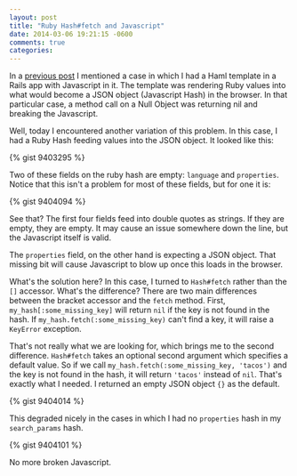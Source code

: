 ```yaml
---
layout: post
title: "Ruby Hash#fetch and Javascript"
date: 2014-03-06 19:21:15 -0600
comments: true
categories: 
---
```


In a [previous post](/blog/2014/03/05/the-null-object-pattern-and-method-missing-in-ruby/) I mentioned a case in which I had a Haml template in a Rails app with Javascript in it. The template was rendering Ruby values into what would become a JSON object (Javascript Hash) in the browser. In that particular case, a method call on a Null Object was returning nil and breaking the Javascript.

Well, today I encountered another variation of this problem. In this case, I had a Ruby Hash feeding values into the JSON object. It looked like this:

{% gist 9403295 %}

Two of these fields on the ruby hash are empty: `language` and `properties`. Notice that this isn't a problem for most of these fields, but for one it is:

{% gist 9404094 %}

See that? The first four fields feed into double quotes as strings. If they are empty, they are empty. It may cause an issue somewhere down the line, but the Javascript itself is valid.

The `properties` field, on the other hand is expecting a JSON object. That missing bit will cause Javascript to blow up once this loads in the browser.

What's the solution here? In this case, I turned to `Hash#fetch` rather than the `[]` accessor. What's the difference? There are two main differences between the bracket accessor and the `fetch` method. First, `my_hash[:some_missing_key]` will return `nil` if the key is not found in the hash. If `my_hash.fetch(:some_missing_key)` can't find a key, it will raise a `KeyError` exception.

That's not really what we are looking for, which brings me to the second difference. `Hash#fetch` takes an optional second argument which specifies a default value. So if we call `my_hash.fetch(:some_missing_key, 'tacos')` and the key is not found in the hash, it will return `'tacos'` instead of `nil`. That's exactly what I needed. I returned an empty JSON object `{}` as the default.

{% gist 9404014 %}

This degraded nicely in the cases in which I had no `properties` hash in my `search_params` hash.

{% gist 9404101 %}

No more broken Javascript.
